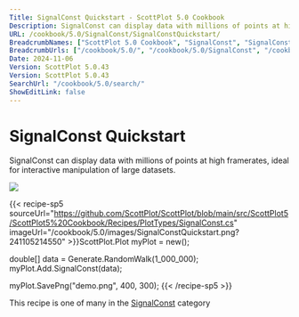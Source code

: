 ```yaml
---
Title: SignalConst Quickstart - ScottPlot 5.0 Cookbook
Description: SignalConst can display data with millions of points at high framerates, ideal for interactive manipulation of large datasets.
URL: /cookbook/5.0/SignalConst/SignalConstQuickstart/
BreadcrumbNames: ["ScottPlot 5.0 Cookbook", "SignalConst", "SignalConst Quickstart"]
BreadcrumbUrls: ["/cookbook/5.0/", "/cookbook/5.0/SignalConst", "/cookbook/5.0/SignalConst/SignalConstQuickstart"]
Date: 2024-11-06
Version: ScottPlot 5.0.43
Version: ScottPlot 5.0.43
SearchUrl: "/cookbook/5.0/search/"
ShowEditLink: false
---
```



<div class='d-flex align-items-center mt-5'>
<h1 class='me-2 text-dark my-0 border-0'>SignalConst Quickstart</h1>
</div>

SignalConst can display data with millions of points at high framerates, ideal for interactive manipulation of large datasets.

[![](/cookbook/5.0/images/SignalConstQuickstart.png?241105214550)](/cookbook/5.0/images/SignalConstQuickstart.png?241105214550)

{{< recipe-sp5 sourceUrl="https://github.com/ScottPlot/ScottPlot/blob/main/src/ScottPlot5/ScottPlot5%20Cookbook/Recipes/PlotTypes/SignalConst.cs" imageUrl="/cookbook/5.0/images/SignalConstQuickstart.png?241105214550" >}}ScottPlot.Plot myPlot = new();

double[] data = Generate.RandomWalk(1_000_000);
myPlot.Add.SignalConst(data);

myPlot.SavePng("demo.png", 400, 300);
{{< /recipe-sp5 >}}

<div class='my-5 text-center'>This recipe is one of many in the <a href='/cookbook/5.0/SignalConst'>SignalConst</a> category</div>


